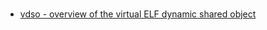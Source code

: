 ### 
- [vdso - overview of the virtual ELF dynamic shared object](http://man7.org/linux/man-pages/man7/vdso.7.html)
